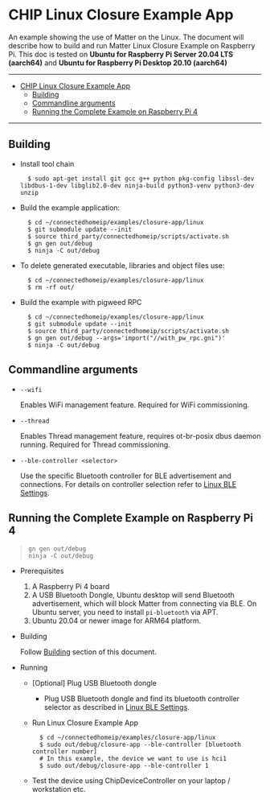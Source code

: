 # CHIP Linux Closure Example App

An example showing the use of Matter on the Linux. The document will describe
how to build and run Matter Linux Closure Example on Raspberry Pi. This doc is
tested on **Ubuntu for Raspberry Pi Server 20.04 LTS (aarch64)** and **Ubuntu
for Raspberry Pi Desktop 20.10 (aarch64)**

<hr>

-   [CHIP Linux Closure Example App](#chip-linux-closure-example-app)
    -   [Building](#building)
    -   [Commandline arguments](#commandline-arguments)
    -   [Running the Complete Example on Raspberry Pi 4](#running-the-complete-example-on-raspberry-pi-4)

<hr>

## Building

-   Install tool chain

          $ sudo apt-get install git gcc g++ python pkg-config libssl-dev libdbus-1-dev libglib2.0-dev ninja-build python3-venv python3-dev unzip

-   Build the example application:

          $ cd ~/connectedhomeip/examples/closure-app/linux
          $ git submodule update --init
          $ source third_party/connectedhomeip/scripts/activate.sh
          $ gn gen out/debug
          $ ninja -C out/debug

-   To delete generated executable, libraries and object files use:

          $ cd ~/connectedhomeip/examples/closure-app/linux
          $ rm -rf out/

-   Build the example with pigweed RPC

          $ cd ~/connectedhomeip/examples/closure-app/linux
          $ git submodule update --init
          $ source third_party/connectedhomeip/scripts/activate.sh
          $ gn gen out/debug --args='import("//with_pw_rpc.gni")'
          $ ninja -C out/debug

## Commandline arguments

-   `--wifi`

    Enables WiFi management feature. Required for WiFi commissioning.

-   `--thread`

    Enables Thread management feature, requires ot-br-posix dbus daemon running.
    Required for Thread commissioning.

-   `--ble-controller <selector>`

    Use the specific Bluetooth controller for BLE advertisement and connections.
    For details on controller selection refer to
    [Linux BLE Settings](/platforms/linux/ble_settings.md).

## Running the Complete Example on Raspberry Pi 4

>     gn gen out/debug
>     ninja -C out/debug

-   Prerequisites

    1. A Raspberry Pi 4 board
    2. A USB Bluetooth Dongle, Ubuntu desktop will send Bluetooth advertisement,
       which will block Matter from connecting via BLE. On Ubuntu server, you
       need to install `pi-bluetooth` via APT.
    3. Ubuntu 20.04 or newer image for ARM64 platform.

-   Building

    Follow [Building](#building) section of this document.

-   Running

    -   [Optional] Plug USB Bluetooth dongle

        -   Plug USB Bluetooth dongle and find its bluetooth controller selector
            as described in
            [Linux BLE Settings](/platforms/linux/ble_settings.md).

    -   Run Linux Closure Example App

              $ cd ~/connectedhomeip/examples/closure-app/linux
              $ sudo out/debug/closure-app --ble-controller [bluetooth controller number]
              # In this example, the device we want to use is hci1
              $ sudo out/debug/closure-app --ble-controller 1

    -   Test the device using ChipDeviceController on your laptop / workstation
        etc.

